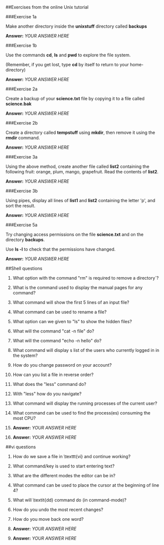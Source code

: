 ##Exercises from the online Unix tutorial

###Exercise 1a

Make another directory inside the **unixstuff** directory called **backups**

**Answer:** *YOUR ANSWER HERE*

###Exercise 1b

Use the commands **cd**, **ls** and **pwd** to explore the file system.

(Remember, if you get lost, type **cd** by itself to return to your home-directory)

**Answer:** *YOUR ANSWER HERE*

###Exercise 2a

Create a backup of your **science.txt** file by copying it to a file called **science.bak**

**Answer:** *YOUR ANSWER HERE*

###Exercise 2b

Create a directory called **tempstuff** using **mkdir**, then remove it using the **rmdir** command.

**Answer:** *YOUR ANSWER HERE*

###Exercise 3a

Using the above method, create another file called **list2** containing the following fruit: orange, plum, mango, grapefruit. Read the contents of **list2**.

**Answer:** *YOUR ANSWER HERE*

###Exercise 3b

Using pipes, display all lines of **list1** and **list2** containing the letter 'p', and sort the result.

**Answer:** *YOUR ANSWER HERE*

###Exercise 5a

Try changing access permissions on the file **science.txt** and on the directory **backups**.

Use **ls -l** to check that the permissions have changed.

**Answer:** *YOUR ANSWER HERE*

##Shell questions

1. What option with the command "rm" is required to remove a directory`?
1. What is the command used to display the manual pages for any command?
1. What command will show the first 5 lines of an input file?
1. What command can be used to rename a file?
1. What option can we given to "ls" to show the hidden files?
1. What will the command "cat -n file" do?
1. What will the command "echo -n hello" do?
1. What command will display s list of the users who currently logged in in the system?
1. How do you change password on your account?
1. How can you list a file in reverse order?
1. What does the "less" command do?
1. With "less" how do you navigate?
1. What command will display the running processes of the current user?
1. What command can be used to find the process(es) consuming the most CPU?

1. **Answer:** *YOUR ANSWER HERE*
1. **Answer:** *YOUR ANSWER HERE*

##vi questions
1. How do we save a file in \texttt{vi} and continue working?
1. What command/key is used to start entering text?
1. What are the different modes the editor can be in?
1. What command can be used to place the cursor at the beginning of line 4?
1. What will \textit{dd} command do (in command-mode)?
1. How do you undo the most recent changes?
1. How do you move back one word?

1. **Answer:** *YOUR ANSWER HERE*
1. **Answer:** *YOUR ANSWER HERE*
